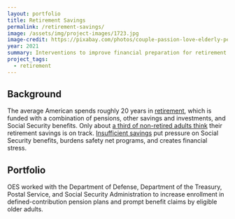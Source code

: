 ```yaml
---
layout: portfolio
title: Retirement Savings
permalink: /retirement-savings/
image: /assets/img/project-images/1723.jpg  
image-credit: https://pixabay.com/photos/couple-passion-love-elderly-person-3113574/
year: 2021
summary: Interventions to improve financial preparation for retirement
project_tags:
  - retirement
---
```


## Background
The average American spends roughly 20 years in <a href="https://www.dol.gov/sites/dolgov/files/ebsa/about-ebsa/our-activities/resource-center/publications/top-10-ways-to-prepare-for-retirement.pdf">retirement</a>, which is funded with a combination of pensions, other savings and investments, and Social Security benefits. Only about <a href="https://www.federalreserve.gov/publications/2019-economic-well-being-of-us-households-in-2018-preface.htm">a third of non-retired adults think</a> their retirement savings is on track. <a href="https://www.federalreserve.gov/econresdata/older-adults-survey/July-2013-Financial-Stress-and-Well-Being-of-Older-Adults.htm#SourcesOfFinancialStress-F2584C6A">Insufficient savings</a> put pressure on Social Security benefits, burdens safety net programs, and creates financial stress.


## Portfolio
OES worked with the Department of Defense, Department of the Treasury, Postal Service, and Social Security Administration to increase enrollment in defined-contribution pension plans and prompt benefit claims by eligible older adults. 

